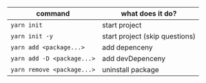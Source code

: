 | command | what does it do? |
| ------- | ---------------- |
| `yarn init` | start project |
| `yarn init -y` | start project (skip questions) |
| `yarn add <package...>` | add depenceny |
| `yarn add -D <package...>` | add devDepenceny |
| `yarn remove <package...>` | uninstall package |



